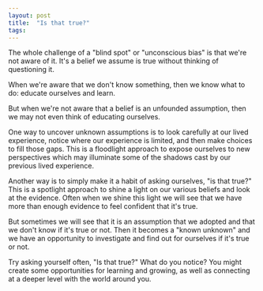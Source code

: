 ```yaml
---
layout: post
title:  "Is that true?"
tags: 
---
```


The whole challenge of a "blind spot" or "unconscious bias" is that we're not aware of it. It's a belief we assume is true without thinking of questioning it.

When we're aware that we don't know something, then we know what to do: educate ourselves and learn.

But when we're not aware that a belief is an unfounded assumption, then we may not even think of educating ourselves.

One way to uncover unknown assumptions is to look carefully at our lived experience, notice where our experience is limited, and then make choices to fill those gaps. This is a floodlight approach to expose ourselves to new perspectives which may illuminate some of the shadows cast by our previous lived experience.

Another way is to simply make it a habit of asking ourselves, "is that true?" This is a spotlight approach to shine a light on our various beliefs and look at the evidence. Often when we shine this light we will see that we have more than enough evidence to feel confident that it's true.

But sometimes we will see that it is an assumption that we adopted and that we don't know if it's true or not. Then it becomes a "known unknown" and we have an opportunity to investigate and find out for ourselves if it's true or not.

Try asking yourself often, "Is that true?" What do you notice? You might create some opportunities for learning and growing, as well as connecting at a deeper level with the world around you.